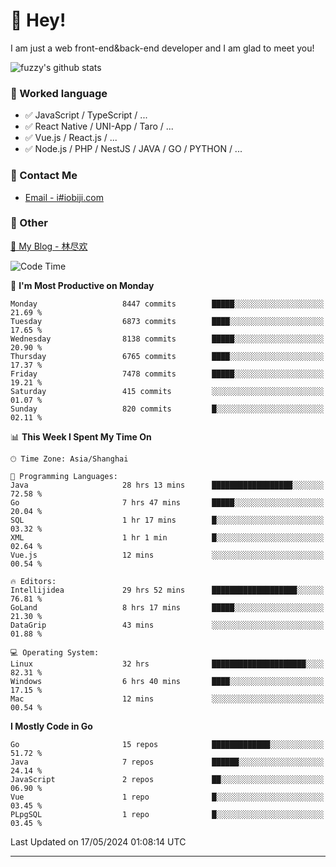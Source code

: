 # 👋 Hey!

I am just a web front-end&back-end developer and I am glad to meet you!

![fuzzy's github stats](https://github-readme-stats.vercel.app/api?username=JaydenForYou&&show_icons=true&&title_color=1abc9c&&icon_color=1abc9c)


### 📝 Worked language

- ✅ JavaScript / TypeScript / ...
- ✅ React Native / UNI-App / Taro / ...
- ✅ Vue.js / React.js / ...
- ✅ Node.js / PHP / NestJS / JAVA / GO / PYTHON / ...

### 📮 Contact Me

- [Email - i#iobiji.com](mailto:i@iobiji.com)


### 🤪 Other

[📌 My Blog - 林尽欢](https://iobiji.com)

<!--START_SECTION:waka-->
![Code Time](http://img.shields.io/badge/Code%20Time-576%20hrs%2033%20mins-blue)

📅 **I'm Most Productive on Monday** 

```text
Monday                   8447 commits        █████░░░░░░░░░░░░░░░░░░░░   21.69 % 
Tuesday                  6873 commits        ████░░░░░░░░░░░░░░░░░░░░░   17.65 % 
Wednesday                8138 commits        █████░░░░░░░░░░░░░░░░░░░░   20.90 % 
Thursday                 6765 commits        ████░░░░░░░░░░░░░░░░░░░░░   17.37 % 
Friday                   7478 commits        █████░░░░░░░░░░░░░░░░░░░░   19.21 % 
Saturday                 415 commits         ░░░░░░░░░░░░░░░░░░░░░░░░░   01.07 % 
Sunday                   820 commits         █░░░░░░░░░░░░░░░░░░░░░░░░   02.11 % 
```


📊 **This Week I Spent My Time On** 

```text
🕑︎ Time Zone: Asia/Shanghai

💬 Programming Languages: 
Java                     28 hrs 13 mins      ██████████████████░░░░░░░   72.58 % 
Go                       7 hrs 47 mins       █████░░░░░░░░░░░░░░░░░░░░   20.04 % 
SQL                      1 hr 17 mins        █░░░░░░░░░░░░░░░░░░░░░░░░   03.32 % 
XML                      1 hr 1 min          █░░░░░░░░░░░░░░░░░░░░░░░░   02.64 % 
Vue.js                   12 mins             ░░░░░░░░░░░░░░░░░░░░░░░░░   00.54 % 

🔥 Editors: 
Intellijidea             29 hrs 52 mins      ███████████████████░░░░░░   76.81 % 
GoLand                   8 hrs 17 mins       █████░░░░░░░░░░░░░░░░░░░░   21.30 % 
DataGrip                 43 mins             ░░░░░░░░░░░░░░░░░░░░░░░░░   01.88 % 

💻 Operating System: 
Linux                    32 hrs              █████████████████████░░░░   82.31 % 
Windows                  6 hrs 40 mins       ████░░░░░░░░░░░░░░░░░░░░░   17.15 % 
Mac                      12 mins             ░░░░░░░░░░░░░░░░░░░░░░░░░   00.54 % 
```

**I Mostly Code in Go** 

```text
Go                       15 repos            █████████████░░░░░░░░░░░░   51.72 % 
Java                     7 repos             ██████░░░░░░░░░░░░░░░░░░░   24.14 % 
JavaScript               2 repos             ██░░░░░░░░░░░░░░░░░░░░░░░   06.90 % 
Vue                      1 repo              █░░░░░░░░░░░░░░░░░░░░░░░░   03.45 % 
PLpgSQL                  1 repo              █░░░░░░░░░░░░░░░░░░░░░░░░   03.45 % 
```




 Last Updated on 17/05/2024 01:08:14 UTC
<!--END_SECTION:waka-->
---
